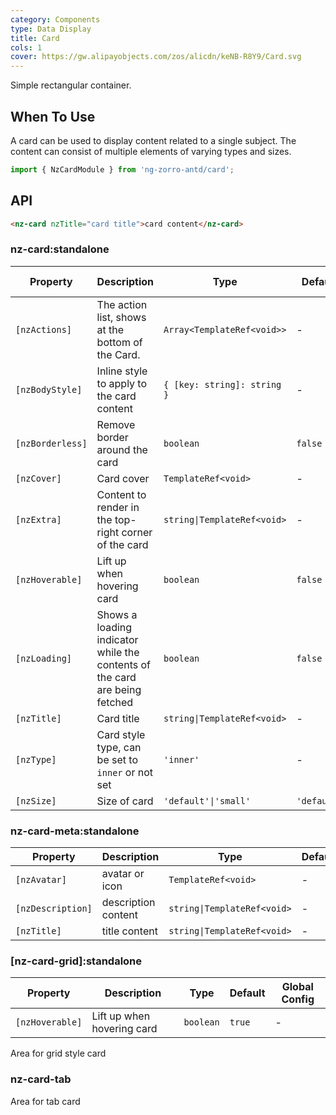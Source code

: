 ```yaml
---
category: Components
type: Data Display
title: Card
cols: 1
cover: https://gw.alipayobjects.com/zos/alicdn/keNB-R8Y9/Card.svg
---
```


Simple rectangular container.

## When To Use

A card can be used to display content related to a single subject. The content can consist of multiple elements of varying types and sizes.

```ts
import { NzCardModule } from 'ng-zorro-antd/card';
```

## API

```html
<nz-card nzTitle="card title">card content</nz-card>
```

### nz-card:standalone

| Property         | Description                                                                | Type                        | Default     | Global Config |
| ---------------- | -------------------------------------------------------------------------- | --------------------------- | ----------- | ------------- |
| `[nzActions]`    | The action list, shows at the bottom of the Card.                          | `Array<TemplateRef<void>>`  | -           |
| `[nzBodyStyle]`  | Inline style to apply to the card content                                  | `{ [key: string]: string }` | -           |
| `[nzBorderless]` | Remove border around the card                                              | `boolean`                   | `false`     | ✅            |
| `[nzCover]`      | Card cover                                                                 | `TemplateRef<void>`         | -           |
| `[nzExtra]`      | Content to render in the top-right corner of the card                      | `string\|TemplateRef<void>` | -           |
| `[nzHoverable]`  | Lift up when hovering card                                                 | `boolean`                   | `false`     | ✅            |
| `[nzLoading]`    | Shows a loading indicator while the contents of the card are being fetched | `boolean`                   | `false`     |
| `[nzTitle]`      | Card title                                                                 | `string\|TemplateRef<void>` | -           |
| `[nzType]`       | Card style type, can be set to `inner` or not set                          | `'inner'`                   | -           |
| `[nzSize]`       | Size of card                                                               | `'default'\|'small'`        | `'default'` | ✅            |

### nz-card-meta:standalone

| Property          | Description         | Type                        | Default |
| ----------------- | ------------------- | --------------------------- | ------- |
| `[nzAvatar]`      | avatar or icon      | `TemplateRef<void>`         | -       |
| `[nzDescription]` | description content | `string\|TemplateRef<void>` | -       |
| `[nzTitle]`       | title content       | `string\|TemplateRef<void>` | -       |

### [nz-card-grid]:standalone

| Property        | Description                | Type      | Default | Global Config |
| --------------- | -------------------------- | --------- | ------- | ------------- |
| `[nzHoverable]` | Lift up when hovering card | `boolean` | `true`  | -             |

Area for grid style card

### nz-card-tab

Area for tab card
